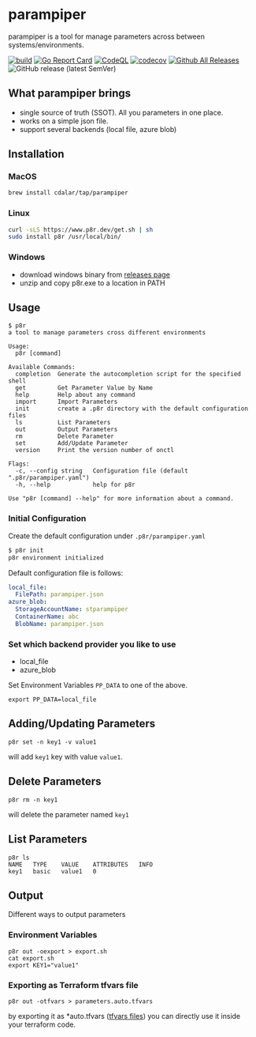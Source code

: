 # parampiper

parampiper is a tool for manage parameters across between systems/environments. 



[![build](https://github.com/cdalar/parampiper/actions/workflows/build.yml/badge.svg)](https://github.com/cdalar/parampiper/actions/workflows/build.yml)
[![Go Report Card](https://goreportcard.com/badge/github.com/cdalar/parampiper)](https://goreportcard.com/report/github.com/cdalar/parampiper)
[![CodeQL](https://github.com/cdalar/parampiper/actions/workflows/github-code-scanning/codeql/badge.svg)](https://github.com/cdalar/parampiper/actions/workflows/github-code-scanning/codeql)
[![codecov](https://codecov.io/gh/cdalar/parampiper/graph/badge.svg?token=7VU7H1II09)](https://codecov.io/gh/cdalar/parampiper)
[![Github All Releases](https://img.shields.io/github/downloads/cdalar/parampiper/total.svg)]()
![GitHub release (latest SemVer)](https://img.shields.io/github/v/release/cdalar/parampiper?sort=semver)
<!-- [![Known Vulnerabilities](https://snyk.io/test/github/cdalar/parampiper/main/badge.svg)](https://snyk.io/test/github/cdalar/parampiper/main) -->

## What parampiper brings 

- single source of truth (SSOT). All you parameters in one place.
- works on a simple json file. 
- support several backends (local file, azure blob)

## Installation

### MacOS

```zsh
brew install cdalar/tap/parampiper
```

### Linux

```bash
curl -sLS https://www.p8r.dev/get.sh | sh 
sudo install p8r /usr/local/bin/
```

### Windows 

- download windows binary from [releases page](https://github.com/cdalar/parampiper/releases)
- unzip and copy p8r.exe to a location in PATH


## Usage
```
$ p8r
a tool to manage parameters cross different environments

Usage:
  p8r [command]

Available Commands:
  completion  Generate the autocompletion script for the specified shell
  get         Get Parameter Value by Name
  help        Help about any command
  import      Import Parameters
  init        create a .p8r directory with the default configuration files
  ls          List Parameters
  out         Output Parameters
  rm          Delete Parameter
  set         Add/Update Parameter
  version     Print the version number of onctl

Flags:
  -c, --config string   Configuration file (default ".p8r/parampiper.yaml")
  -h, --help            help for p8r

Use "p8r [command] --help" for more information about a command.
```

### Initial Configuration

Create the default configuration under `.p8r/parampiper.yaml`
```bash
$ p8r init
p8r environment initialized
```
Default configuration file is follows:
```yaml
local_file:
  FilePath: parampiper.json
azure_blob:
  StorageAccountName: stparampiper
  ContainerName: abc
  BlobName: parampiper.json
```

### Set which backend provider you like to use

- local_file
- azure_blob

Set Environment Variables `PP_DATA` to one of the above.
```
export PP_DATA=local_file
```

## Adding/Updating Parameters 
```
p8r set -n key1 -v value1
```
will add `key1` key with value `value1`.


## Delete Parameters
```
p8r rm -n key1
```
will delete the parameter named `key1`

## List Parameters
```
p8r ls 
NAME   TYPE    VALUE    ATTRIBUTES   INFO
key1   basic   value1   0
```

## Output 
Different ways to output parameters

### Environment Variables
```
p8r out -oexport > export.sh
cat export.sh
export KEY1="value1"
```

### Exporting as Terraform tfvars file 
```
p8r out -otfvars > parameters.auto.tfvars
```
by exporting it as *auto.tfvars ([tfvars files](https://developer.hashicorp.com/terraform/language/values/variables#variable-definitions-tfvars-files)) you can directly use it inside your terraform code. 

